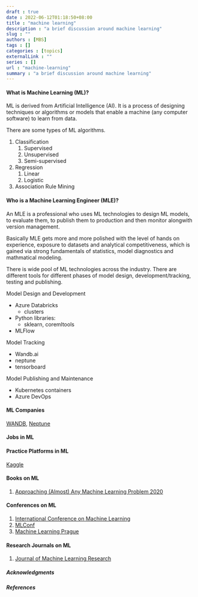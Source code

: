 ```yaml
---
draft : true
date : 2022-06-12T01:18:50+08:00
title : "machine learning"
description : "a brief discussion around machine learning"
slug : ""
authors : [MBS]
tags : []
categories : [topics]
externalLink : ""
series : []
url : "machine-learning"
summary : "a brief discussion around machine learning"
---
```


#### What is Machine Learning (ML)?

ML is derived from Artificial Intelligence (AI). It is a process of designing techniques or algorithms or models that enable a machine (any computer software) to learn from data.

There are some types of ML algorithms.

1. Classification 
    1. Supervised
    2. Unsupervised
    3. Semi-supervised
2. Regression
    1. Linear
    2. Logistic
3. Association Rule Mining

#### Who is a Machine Learning Engineer (MLE)?

An MLE is a professional who uses ML technologies to design ML models, to evaluate them, to publish them to production and then monitor alongwith version management. 

Basically MLE gets more and more polished with the level of hands on experience, exposure to datasets and analytical competitiveness, which is gained via strong fundamentals of statistics, model diagnostics and mathmatical modeling.

There is wide pool of ML technologies across the industry. There are different tools for different phases of model design, development/tracking, testing and publishing.


Model Design and Development
* Azure Databricks  
    * clusters
*  Python libraries: 
    * sklearn, coremltools
* MLFlow

Model Tracking
* Wandb.ai
* neptune
* tensorboard

Model Publishing and Maintenance
* Kubernetes containers
* Azure DevOps

#### ML Companies

[WANDB](wandb.ai), [Neptune](neptune.ai)

#### Jobs in ML


#### Practice Platforms in ML 

[Kaggle](kaggle.com)

#### Books on ML

1. [Approaching (Almost) Any Machine Learning Problem 2020](https://www.amazon.com.au/Approaching-Almost-Machine-Learning-Problem/dp/8269211508/ref=asc_df_8269211508/?tag=googleshopdsk-22&linkCode=df0&hvadid=452095745169&hvpos=&hvnetw=g&hvrand=2681287160964587333&hvpone=&hvptwo=&hvqmt=&hvdev=c&hvdvcmdl=&hvlocint=&hvlocphy=9112560&hvtargid=pla-922436928846&psc=1)

#### Conferences on ML

1. [International Conference on Machine Learning](https://icml.cc/)
2. [MLConf](https://mlconf.com/event/mlconf-nyc/)
3. [Machine Learning Prague](https://mlprague.com/)

#### Research Journals on ML

1. [Journal of Machine Learning Research](https://www.jmlr.org/)

##### Acknowledgments
##### References
